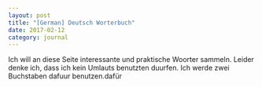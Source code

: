 ```yaml
---
layout: post
title: "[German] Deutsch Worterbuch"
date: 2017-02-12
category: journal
---
```


<link rel="stylesheet" type="text/css"  href="/keiths-site/css/main.css">

Ich will an diese Seite interessante und praktische Woorter sammeln. Leider denke ich, dass ich kein Umlauts benutzten duurfen. Ich werde zwei Buchstaben dafuur benutzen.dafür